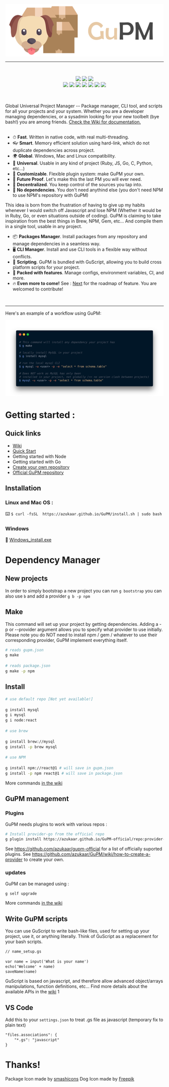 ![dog](./docs/banner.png)

---

<br />
<p align="center">
<img src="https://img.shields.io/badge/Platform-Windows%20%7C%20Linux%20%7C%20MacOS-pink.svg?style=for-the-badge">
<img src="https://img.shields.io/badge/CircleCI-Passing-green.svg?style=for-the-badge">
<img src="https://img.shields.io/badge/GoLang-1.12.5-blue.svg?style=for-the-badge">
<br/>
<img src="https://img.shields.io/badge/Ruby-Gem-e9573f.svg?style=for-the-badge&logo=ruby">
<img src="https://img.shields.io/badge/Javascript-NPM | Entropic-25799f.svg?style=for-the-badge&logo=javascript">
<img src="https://img.shields.io/badge/Python-PIP-yellow.svg?style=for-the-badge&logo=python">
<img src="https://img.shields.io/badge/PHP-Composer-black.svg?style=for-the-badge&logo=php">
<img src="https://img.shields.io/badge/Windows-Chocolatey-2f6492.svg?style=for-the-badge&logo=windows">
<img src="https://img.shields.io/badge/MacOS-Brew-f9d094.svg?style=for-the-badge&logo=apple">
<img src="https://img.shields.io/badge/GoLang-Go Get-E0EBF5.svg?style=for-the-badge&logo=go">
</p>
<br />
<br />
Global Universal Project Manager -- Package manager, CLI tool, and scripts for all your projects and your system. Whether you are a developer managing dependencies, or a sysadmin looking for your new toolbelt (bye bash!) you are among friends. <a href="https://github.com/azukaar/GuPM/wiki">Check the Wiki for documentation.</a> <br />
<br />

 * ⏱ **Fast**. Written in native code, with real multi-threading.
 * 👓 **Smart**. Memory efficient solution using hard-link, which do not duplicate dependencies across project.
 * 🌍 **Global**. Windows, Mac and Linux compatibility.
 * 🌈 **Universal**. Usable in any kind of project (Ruby, JS, Go, C, Python, etc...)
 * 👗 **Customizable**. Flexible plugin system: make GuPM your own.
 * 👝 **Future Proof**. Let's make this the last PM you will ever need.
 * 🌳 **Decentralized**. You keep control of the sources you tap into.
 * 🐳 **No dependencies**. You don't need anythind else (you don't need NPM to use NPM's repository with GuPM)

This idea is born from the frustration of having to give up my habits whenever I would switch off Javascript and lose NPM (Whether it would be in Ruby, Go, or even situations outside of coding). GuPM is claiming to take inspiration from the best things in Brew, NPM, Gem, etc... And compile them in a single tool, usable in any project.
<br />

 * 📦 **Packages Manager**. Install packages from any repository and manage dependencies in a seamless way.
 * 🖥 **CLI Manager**. Install and use CLI tools in a flexible way without conflicts.
 * 🚏 **Scripting**. GuPM is bundled with GuScript, allowing you to build cross platform scripts for your project.
 * 🐙 **Packed with features**. Manage configs, environment variables, CI, and more.
 * 🔥 **Even more to come!** See : [Next](https://github.com/azukaar/GuPM/projects/1#column-5571474) for the roadmap of feature. You are welcomed to contribute!
<br />

---

Here's an example of a workflow using GuPM:

<p align="center">
<img width="824px" src="./docs/intro.png">
</p>

# Getting started : 

## Quick links

 * [Wiki](https://github.com/azukaar/GuPM/wiki)
 * [Quick Start](https://github.com/azukaar/GuPM/wiki/quick-start)
 * Getting started with Node
 * Getting started with Go
 * [Create your own repository](https://github.com/azukaar/GuPM/wiki/repositories)
 * [Official GuPM repository](https://github.com/azukaar/GuPM-official)

## Installation

### Linux and Mac OS : 

⌨️ `$ curl -fsSL  https://azukaar.github.io/GuPM/install.sh | sudo bash`

### Windows 

💾 [Windows_install.exe](https://azukaar.github.io/GuPM/windows_install.exe)

# Dependency Manager

## New projects

In order to simply bootstrap a new project you can run `g bootstrap` you can also use `b` and add a provider `g b -p npm`

## Make

This command will set up your project by getting dependencies. Adding a -p or --provider argument allows you to specify what provider to use initially.
Please note you do NOT need to install npm / gem / whatever to use their corresponding provider, GuPM implement everything itself.

```bash
# reads gupm.json
g make

# reads package.json
g make -p npm
```

## Install

```bash
# use default repo [Not yet available!]

g install mysql
g i mysql
g i node:react

# use brew

g install brew://mysql
g install -p brew mysql

# use NPM

g install npm://react@1 # will save in gupm.json
g install -p npm react@1 # will save in package.json
```

More commands [in the wiki](https://github.com/azukaar/GuPM/wiki/cli-references)

## GuPM management

### Plugins

GuPM needs plugins to work with various repos :

```bash
# Install provider-go from the official repo
g plugin install https://azukaar.github.io/GuPM-official/repo:provider-go
```

See https://github.com/azukaar/gupm-official for a list of officially suported plugins.
See https://github.com/azukaar/GuPM/wiki/how-to-create-a-provider to create your own.

### updates

GuPM can be managed using :

```bash
g self upgrade
```

More commands [in the wiki](https://github.com/azukaar/GuPM/wiki/cli-references)

## Write GuPM scripts

You can use GuScript to write bash-like files, used for setting up your project, use it, or anything literally.
Think of GuScript as a replacement for your bash scripts.

```
// name_setup.gs

var name = input('What is your name')
echo('Welcome' + name)
saveName(name)
```

GuScript is based on javascript, and therefore allow advanced object/arrays manipulations, function definitions, etc...
Find more details about the available APIs in the [wiki](https://github.com/azukaar/GuPM/wiki) 1

## VS Code 

Add this to your `settings.json` to treat .gs file as javascript (temporary fix to plain text)

```
"files.associations": {
    "*.gs": "javascript"
}
```

# Thanks!
Package Icon made by [smashicons](https://www.smashicons.com/)
Dog Icon made by [Freepik](https://www.freepik.com/)
